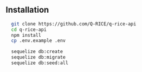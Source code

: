 
## Installation
```bash
  git clone https://github.com/Q-RICE/q-rice-api
  cd q-rice-api
  npm install
  cp .env.example .env

  sequelize db:create
  sequelize db:migrate
  sequelize db:seed:all
```
    